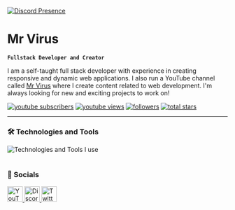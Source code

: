 [![Discord Presence](https://lanyard.cnrad.dev/api/1235688168142143553)](https://discord.com/users/1235688168142143553)

# Mr Virus

**`Fullstack Developer and Creator`**

I am a self-taught full stack developer with experience in creating responsive and dynamic web applications. I also run a YouTube channel called [Mr Virus](https://youtube.com/@5s.v) where I create content related to web development. I'm always looking for new and exciting projects to work on!

<p align="left">
      <a href="https://www.youtube.com/@5s.v?sub_confirmation=1">
         <img alt="youtube subscribers" title="Subscribe" src="https://custom-icon-badges.demolab.com/youtube/channel/subscribers/UCDIf7qB1j8SsqitzeIa0ApA?color=%23E05D44&label=SUBSCRIBE&logo=video&logoColor=white&style=for-the-badge&labelColor=CE4630"/></a> 
      <a href="https://www.youtube.com/@5s.v/videos">
         <img alt="youtube views" title="YouTube Views" src="https://custom-icon-badges.demolab.com/youtube/channel/views/UCDIf7qB1j8SsqitzeIa0ApA?color=%23E1AD0E&logo=eye&logoColor=white&style=for-the-badge&labelColor=C79600"/></a> 
      <a href="https://github.com/Ziw1?tab=followers">
         <img alt="followers" title="Follow me" src="https://custom-icon-badges.demolab.com/github/followers/Ziw1?color=236ad3&labelColor=1155ba&style=for-the-badge&logo=person-add&label=Follow&logoColor=white"/></a>
      <a href="https://github.com/Ziw1?tab=repositories&sort=stargazers">
         <img alt="total stars" title="Total stars on GitHub" src="https://custom-icon-badges.demolab.com/github/stars/Ziw1?color=55960c&style=for-the-badge&labelColor=488207&logo=star"/></a>
</p>
   
---

### 🛠️ Technologies and Tools

<div>
  <img src="https://skillicons.dev/icons?i=discord,vscode,html,css,js,nodejs,mongodb,github,cloudflare&perline=9" alt="Technologies and Tools I use" />
</div>

#

### 💬 Socials

<div>
  <a href="https://youtube.com/@5s.v" target="_blank">
    <img src="https://img.shields.io/static/v1?message=Youtube&logo=youtube&label=&color=FF0000&logoColor=white&labelColor=&style=for-the-badge" height="35" alt="YouTube"  />
  </a>
  <a href="[https://discord.underctrl.io](https://discord.gg/medal-bot-support-1077908126386356294)" target="_blank">
    <img src="https://img.shields.io/static/v1?message=Discord&logo=discord&label=&color=7289DA&logoColor=white&labelColor=&style=for-the-badge" height="35" alt="Discord"  />
  </a>
  <a href="https://twitter.com/Mr_Virus_Dev" target="_blank">
    <img src="https://img.shields.io/static/v1?message=Twitter&logo=twitter&label=&color=1DA1F2&logoColor=white&labelColor=&style=for-the-badge" height="35" alt="Twitter"  />
  </a>
</div>
